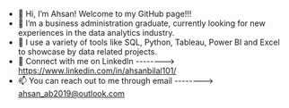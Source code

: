 - 👋 Hi, I’m Ahsan! Welcome to my GitHub page!!!
- 👀 I’m a business administration graduate, currently looking for new experiences in the data analytics industry.
- 🌱 I use a variety of tools like SQL, Python, Tableau, Power BI and Excel to showcase by data related projects.
- 💞️ Connect with me on LinkedIn --------> https://www.linkedin.com/in/ahsanbilal101/
- 📫 You can reach out to me through email --------> ahsan_ab2019@outlook.com

<!---
Ahsan-Bilal-1899/Ahsan-Bilal-1899 is a ✨ special ✨ repository because its `README.md` (this file) appears on your GitHub profile.
You can click the Preview link to take a look at your changes.
--->
